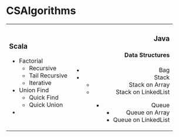 CSAlgorithms
============

<table>
<tr> 

<td align=left>
<h3>Scala</h3>
<ul>
    <li>
        Factorial
        <ul>
          <li>Recursive</li>
          <li>Tail Recursive</li>
          <li>Iterative</li>
        </ul>
    </li>
    <li>
      Union Find
      <ul>
        <li>Quick Find</li>
        <li>Quick Union</li>
      </ul>
    <li>
</ul>
</td>

<td align=right>
<h3>Java</h3>
<ul> <h4> Data Structures </h4> 
     <li>
         Bag
     </li>
     <li>
        Stack
        <ul>
            <li> Stack on Array </li>
            <li> Stack on LinkedList</li>
        <ul>
     </li>
     <li>
        Queue
        <ul>
            <li> Queue on Array </li>
            <li> Queue on LinkedList</li>
        <ul>
     </li>
</ul> 
</td>

</tr> 
</table>
        
              
